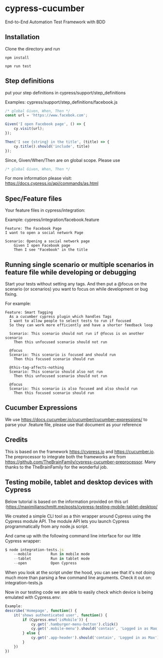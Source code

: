 # cypress-cucumber
End-to-End Automation Test Framework with BDD

## Installation
Clone the directory and run
```shell
npm install
```
```shell
npm run test
```

## Step definitions

put your step definitions in cypress/support/step_definitions

Examples:
cypress/support/step_definitions/facebook.js
```javascript
/* global Given, When, Then */
const url = 'https://www.facebok.com';

Given('I open Facebook page', () => {
    cy.visit(url);
});

Then('I see {string} in the title', (title) => {
    cy.title().should('include', title)
});
```

Since, Given/When/Then are on global scope. Please use 
```javascript
/* global Given, When, Then */
```

For more information please visit: https://docs.cypress.io/api/commands/as.html

## Spec/Feature files
Your feature files in cypress/integration:

Example: cypress/integration/facebook.feature
```gherkin
Feature: The Facebook Page
I want to open a social network Page

Scenario: Opening a social network page
    Given I open Facebook page
    Then I see "Facebook" in the title
```
## Running single scenario or multiple scenarios in feature file while developing or debugging 
Start your tests without setting any tags. And then put a @focus on the scenario (or scenarios) you want to focus on while development or bug fixing.

For example:
```gherkin
Feature: Smart Tagging
  As a cucumber cypress plugin which handles Tags
  I want to allow people to select tests to run if focused
  So they can work more efficiently and have a shorter feedback loop
 
  Scenario: This scenario should not run if @focus is on another scenario
    Then this unfocused scenario should not run

  @focus
  Scenario: This scenario is focused and should run
    Then this focused scenario should run

  @this-tag-affects-nothing
  Scenario: This scenario should also not run
    Then this unfocused scenario should not run
    
  @focus
  Scenario: This scenario is also focused and also should run
    Then this focused scenario should run
```

## Cucumber Expressions

We use https://docs.cucumber.io/cucumber/cucumber-expressions/ to parse your .feature file, please use that document as your reference

## Credits

This is based on the framework https://cypress.io and https://cucumber.io. The preprocessor to integrate both the frameworks are from https://github.com/TheBrainFamily/cypress-cucumber-preprocessor. Many thanks to the TheBrainFamily for the wonderful job.

## Testing mobile, tablet and desktop devices with Cypress

Below tutorial is based on the information provided on this url :https://maximilianschmitt.me/posts/cypress-testing-mobile-tablet-desktop/

We created a simple CLI tool as a thin wrapper around Cypress using the Cypress module API. The module API lets you launch Cypress programmatically from any node.js script.

And came up with the following command line interface for our little Cypress wrapper:
```javascript
$ node integration-tests.js
    --mobile         Run in mobile mode
    --tablet         Run in tablet mode
    --open           Open Cypress
```    

When you look at the script under the hood, you can see that it's not doing much more than parsing a few command line arguments. Check it out on: integration-tests.js    

Now in our testing code we are able to easily check which device is being emulated with Cypress.env:
```javascript
Example:
describe('Homepage', function() {
    it('shows authenticated user', function() {
        if (Cypress.env('isMobile')) {
            cy.get('.hamburger-menu-button').click()
            cy.get('.mobile-menu').should('contain', 'Logged in as Max')
        } else {
            cy.get('.app-header').should('contain', 'Logged in as Max')
        }
    })
})
```


